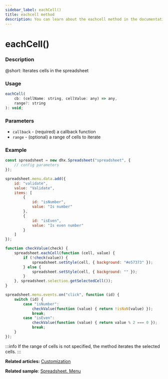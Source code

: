```yaml
---
sidebar_label: eachCell()
title: eachcell method
description: You can learn about the eachcell method in the documentation of the DHTMLX JavaScript Spreadsheet library. Browse developer guides and API reference, try out code examples and live demos, and download a free 30-day evaluation version of DHTMLX Spreadsheet.
---
```


# eachCell()

### Description

@short: Iterates cells in the spreadsheet

### Usage

~~~jsx
eachCell(
	cb: (cellName: string, cellValue: any) => any, 
	range?: string
): void;
~~~ 

### Parameters

- `callback` - (required) a callback function
- `range` - (optional) a range of cells to iterate

### Example

~~~jsx {21-27}
const spreadsheet = new dhx.Spreadsheet("spreadsheet", {
    // config parameters
});

spreadsheet.menu.data.add({
	id: "validate",
	value: "Validate",
	items: [
		{
			id: "isNumber",
			value: "Is number"
		},
		{
			id: "isEven",
			value: "Is even number"
		}
	]
});

function checkValue(check) {
	spreadsheet.eachCell(function (cell, value) {
		if (!check(value)) {
			spreadsheet.setStyle(cell, { background: "#e57373" });
		} else {
			spreadsheet.setStyle(cell, { background: "" });
		}
	}, spreadsheet.selection.getSelectedCell());
}

spreadsheet.menu.events.on("click", function (id) {
	switch (id) {
		case "isNumber":
			checkValue(function (value) { return !isNaN(value) });
			break;
		case "isEven":
			checkValue(function (value) { return value % 2 === 0 });
			break;
	}
});
~~~

:::info
If the range of cells is not specified, the method iterates the selected cells.
:::

**Related articles:** [Customization](customization.md#menu)

**Related sample**: [Spreadsheet. Menu](https://snippet.dhtmlx.com/2mlv2qaz)

